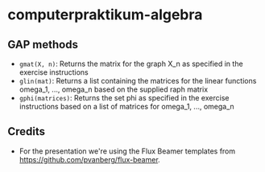 # computerpraktikum-algebra

## GAP methods
* `gmat(X, n)`: Returns the matrix for the graph X_n as specified in the exercise instructions
* `glin(mat)`: Returns a list containing the matrices for the linear functions omega_1, ..., omega_n based on the supplied raph matrix
* `gphi(matrices)`: Returns the set phi as specified in the exercise instructions based on a list of matrices for omega_1, ..., omega_n

## Credits
* For the presentation we're using the Flux Beamer templates from https://github.com/pvanberg/flux-beamer.
